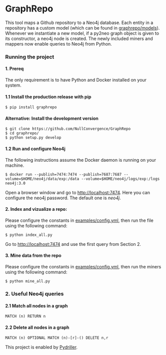# GraphRepo

This tool maps a Github repository to a Neo4j database. Each entity in a repository has a custom model (which can be found in [graphrepo/models](https://github.com/NullConvergence/GraphRepo/tree/develop/graphrepo/models)).
Whenever we instantiate a new model, if a py2neo graph object is given to its constructor, a neo4j node is created.
The newly included miners and mappers now enable queries to Neo4j from Python.

###  Running the project

#### 1. Prereq
The only requirement is to have Python and Docker installed on your system.

#### 1.1 Install the production release with pip

```
$ pip install graphrepo
```

#### Alternative: Install the development version
```
$ git clone https://github.com/NullConvergence/GraphRepo
$ cd graphrepo/
$ python setup.py develop
```


#### 1.2 Run and configure Neo4j

The following instructions assume the Docker daemon is running on your machine.

```
$ docker run --publish=7474:7474 --publish=7687:7687 --volume=$HOME/neo4j/data/exp:/data --volume=$HOME/neo4j/logs/exp:/logs neo4j:3.0
```

Open a browser window and go to [http://localhost:7474](http://localhost:7474). Here you can configure the neo4j password.
The default one is *neo4j*.



#### 2. Index and vizualize a repo:

Please configure the constants in [examples/config.yml](https://github.com/NullConvergence/GraphRepo/blob/develop/examples/config.yml), then run the file using the
following command:

```
$ python index_all.py
```

Go to [http://localhost:7474](http://localhost:7474) and use the first query from Section 2.


#### 3. Mine data from the repo
Please configure the constants in [examples/config.yml](https://github.com/NullConvergence/GraphRepo/blob/develop/examples/config.yml), then run the miners using the
following command:

```
$ python mine_all.py
```




### 2. Useful Neo4j queries

#### 2.1 Match all nodes in a graph
```
MATCH (n) RETURN n
```


#### 2.2 Delete all nodes in a graph

```
MATCH (n) OPTIONAL MATCH (n)-[r]-() DELETE n,r
```



This project is enabled by [Pydriller](https://github.com/ishepard/pydriller).
